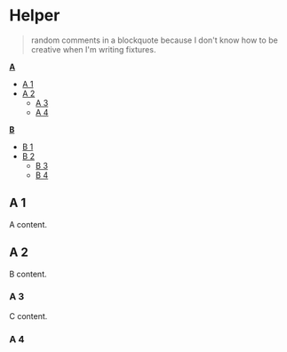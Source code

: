 # Helper

> random comments in a blockquote because I don't know how to be creative when I'm writing fixtures.

**[A](fixtures/a.md)**

- [A 1](fixtures/a.md/#a-1)
- [A 2](fixtures/a.md/#a-2)
  * [A 3](fixtures/a.md/#a-3)
  * [A 4](fixtures/a.md/#a-4)

**[B](fixtures/b.md)**

- [B 1](fixtures/b.md/#b-1)
- [B 2](fixtures/b.md/#b-2)
  * [B 3](fixtures/b.md/#b-3)
  * [B 4](fixtures/b.md/#b-4)


## A 1

A content.

## A 2

B content.

### A 3

C content.

### A 4
